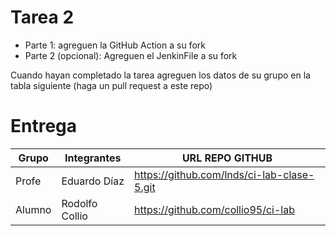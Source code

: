 # Tarea 2

- Parte 1: agreguen la GitHub Action a su fork
- Parte 2 (opcional): Agreguen el JenkinFile a su fork

Cuando hayan completado la tarea agreguen los datos de su grupo en la tabla siguiente (haga un pull request a este repo)

# Entrega

| Grupo | Integrantes | URL REPO GITHUB |
|-------|-------------|-----------------|
| Profe | Eduardo Díaz | https://github.com/lnds/ci-lab-clase-5.git |
| Alumno | Rodolfo Collio |  https://github.com/collio95/ci-lab |
